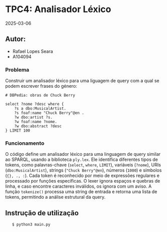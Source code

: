 # TPC4: Analisador Léxico

2025-03-06

## Autor:
- Rafael Lopes Seara
- A104094

### Problema
Construir um analisador léxico para uma liguagem de query com a qual se podem escrever frases do género:

```
# DBPedia: obras de Chuck Berry

select ?nome ?desc where {
    ?s a dbo:MusicalArtist.
    ?s foaf:name "Chuck Berry"@en .
    ?w dbo:artist ?s.
    ?w foaf:name ?nome.
    ?w dbo:abstract ?desc
} LIMIT 100
```

### Funcionamento
O código define um analisador léxico para uma linguagem de query similar ao SPARQL, usando a biblioteca `ply.lex`. Ele identifica diferentes tipos de tokens, como palavras-chave (`select`, `where`, `LIMIT`), variáveis (`?nome`), URIs (`dbo:MusicalArtist`), strings (`"Chuck Berry"@en`), números (`1000`) e símbolos (`{}, ., :`). Cada token é reconhecido por meio de expressões regulares e processado por funções específicas. O lexer ignora espaços e quebras de linha, e caso encontre caracteres inválidos, os ignora com um aviso. A função `tokenize()` processa uma string de entrada e retorna uma lista de tokens, permitindo a análise estrutural da query.

## Instrução de utilização

 ```sh
    $ python3 main.py 
```